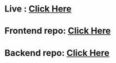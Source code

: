 # Live : [Click Here](https://rig-build-client.vercel.app/)

# Frontend repo: [Click Here](https://github.com/Najmul11/rig-builder)

# Backend repo: [Click Here](https://github.com/Najmul11/rig-builder-server)
